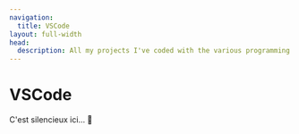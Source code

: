 ```yaml
---
navigation:
  title: VSCode
layout: full-width
head:
  description: All my projects I've coded with the various programming languages. ✨
---
```


# VSCode

C'est silencieux ici... 👀
